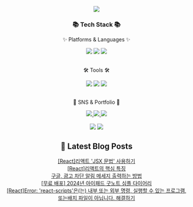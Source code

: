 <div align=center>
<img src="https://capsule-render.vercel.app/api?type=waving&color=auto&height=200&section=header&text=BYEOLCCI&fontSize=90" />	
</div>
<div align=center>
<h3>📚 Tech Stack 📚</h3>
<p>✨ Platforms & Languages ✨</p>
</div>
<div align="center">
<img src="https://img.shields.io/badge/HTML5-E34F26?style=flat&logo=HTML5&logoColor=white" />
<img src="https://img.shields.io/badge/CSS3-1572B6?style=flat&logo=CSS3&logoColor=white" />
<img src="https://img.shields.io/badge/JavaScript-F7DF1E?style=flat&logo=JavaScript&logoColor=white" />
</div>
<br>
<div align=center>
<p>🛠 Tools 🛠</p>
</div>
<div align=center>
<img src="https://img.shields.io/badge/GitHub-181717?style=flat&logo=GitHub&logoColor=white" />
<img src="https://img.shields.io/badge/Unity%203D-2C2255?style=flat&logo=EclipseIDE&logoColor=white" />
<img src="https://img.shields.io/badge/Visual%20Studio%20Code-007ACC?style=flat&logo=VisualStudioCode&logoColor=white" />
<br>

</div>
<br>
<div align=center>
<p>🎨 SNS & Portfolio 🎨</p>
</div>
<div align=center>
<a href="https://j2su0218.tistory.com">
    <img src="https://img.shields.io/badge/Portfolio-FF3633?style=flat&logo=Micro.blog&logoColor=white" />
</a>
<a href="https://https://j2su0218.tistory.com">
    <img src="https://img.shields.io/badge/Blog-FF9800?style=flat&logo=Blogger&logoColor=white" />
</a>
<a href="mailto:admin@j2su0218@gmail.com">
    <img src="https://img.shields.io/badge/Mail-30B980?style=flat&logo=Gmail&logoColor=white" />
</a>
<br>
</div>
<div align=center>
<br>
<img src="https://github-readme-stats.vercel.app/api/top-langs/?username=JISUSAMA&layout=compact">
<img src="https://github-readme-stats.vercel.app/api?username=JISUSAMA&show_icons=true">

## 📕 Latest Blog Posts

<a href=https://j2su0218.tistory.com/1244>[React]리액트 'JSX 문법' 사용하기</a></br><a href=https://j2su0218.tistory.com/1243>[React]리액트의 핵심 특징</a></br><a href=https://j2su0218.tistory.com/1242>구글, 광고 차단 알림 메세지 출력하는 방법</a></br><a href=https://j2su0218.tistory.com/1240>[무료 배포] 2024년 아이패드 굿노트 심플 다이어리</a></br><a href=https://j2su0218.tistory.com/1239>[React]Error: 'react-scripts'은(는) 내부 또는 외부 명령, 실행할 수 있는 프로그램, 또는배치 파일이 아닙니다.  해결하기</a></br>
